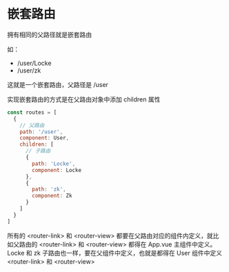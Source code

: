 # 嵌套路由

拥有相同的父路径就是嵌套路由

如：
 - /user/Locke
 - /user/zk

这就是一个嵌套路由，父路径是 /user

实现嵌套路由的方式是在父路由对象中添加 children 属性

```javascript
const routes = [
  {
    // 父路由
    path: '/user',
    component: User,
    children: [
      // 子路由
      {
        path: 'Locke',
        component: Locke
      },
      {
        path: 'zk',
        component: Zk
      }
    ]
  }
]
```

所有的 \<router-link> 和 \<router-view> 都要在父路由对应的组件内定义，就比如父路由的 \<router-link> 和 \<router-view> 都得在 App.vue 主组件中定义。Locke 和 zk 子路由也一样，要在父组件中定义，也就是都得在 User 组件中定义 \<router-link> 和 \<router-view>
